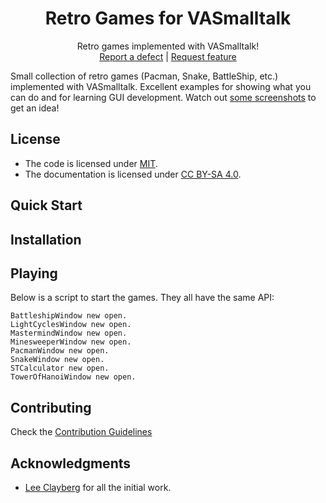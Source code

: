 <p align="center">
<!---<img src="assets/logos/128x128.png">-->
 <h1 align="center">Retro Games for VASmalltalk</h1>
  <p align="center">
    Retro games implemented with VASmalltalk!
    <!---
    <br>
    <a href="docs/"><strong>Explore the docs »</strong></a>
    <br>
    -->
    <br>
    <a href="https://github.com/vast-community-hub/retro-games-vast/issues/new?labels=Type%3A+Defect">Report a defect</a>
    |
    <a href="https://github.com/vast-community-hub/retro-games-vast/issues/new?labels=Type%3A+Feature">Request feature</a>
  </p>
</p>


Small collection of retro games (Pacman, Snake, BattleShip, etc.) implemented with VASmalltalk. Excellent examples for showing what you can do and for learning GUI development. Watch out [some screenshots](screenshots/) to get an idea!

## License
- The code is licensed under [MIT](LICENSE).
- The documentation is licensed under [CC BY-SA 4.0](http://creativecommons.org/licenses/by-sa/4.0/).

## Quick Start

## Installation


## Playing

Below is a script to start the games. They all have the same API:

```smalltalk
BattleshipWindow new open.
LightCyclesWindow new open.
MastermindWindow new open.
MinesweeperWindow new open.
PacmanWindow new open.
SnakeWindow new open.
STCalculator new open.
TowerOfHanoiWindow new open.
```

## Contributing

Check the [Contribution Guidelines](CONTRIBUTING.md)


## Acknowledgments

- [Lee Clayberg](https://github.com/LeeClayberg) for all the initial work.
